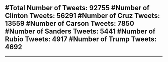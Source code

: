 #Total Number of Tweets: 92755 
#Number of Clinton Tweets: 56291
#Number of Cruz Tweets: 13559
#Number of Carson Tweets: 7850
#Number of Sanders Tweets: 5441
#Number of Rubio Tweets: 4917
#Number of Trump Tweets: 4692
---
---
